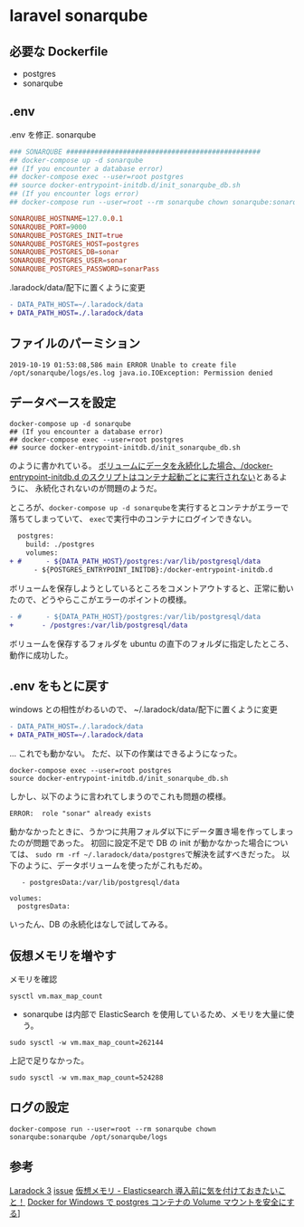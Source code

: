 # laravel sonarqube

## 必要な Dockerfile

- postgres
- sonarqube

## .env

.env を修正. sonarqube

```conf
### SONARQUBE ################################################
## docker-compose up -d sonarqube
## (If you encounter a database error)
## docker-compose exec --user=root postgres
## source docker-entrypoint-initdb.d/init_sonarqube_db.sh
## (If you encounter logs error)
## docker-compose run --user=root --rm sonarqube chown sonarqube:sonarqube /opt/sonarqube/logs

SONARQUBE_HOSTNAME=127.0.0.1
SONARQUBE_PORT=9000
SONARQUBE_POSTGRES_INIT=true
SONARQUBE_POSTGRES_HOST=postgres
SONARQUBE_POSTGRES_DB=sonar
SONARQUBE_POSTGRES_USER=sonar
SONARQUBE_POSTGRES_PASSWORD=sonarPass
```

.laradock/data/配下に置くように変更

```diff
- DATA_PATH_HOST=~/.laradock/data
+ DATA_PATH_HOST=./.laradock/data
```

## ファイルのパーミション

```
2019-10-19 01:53:08,586 main ERROR Unable to create file /opt/sonarqube/logs/es.log java.io.IOException: Permission denied
```

## データベースを設定

```
docker-compose up -d sonarqube
## (If you encounter a database error)
## docker-compose exec --user=root postgres
## source docker-entrypoint-initdb.d/init_sonarqube_db.sh
```

のように書かれている。
[ボリュームにデータを永続化した場合、/docker-entrypoint-initdb.d のスクリプトはコンテナ起動ごとに実行されない](https://qiita.com/kimullaa/items/70eaec61c02d2513e76c)とあるように、
永続化されないのが問題のようだ。

ところが、`docker-compose up -d sonarqube`を実行するとコンテナがエラーで落ちてしまっていて、
`exec`で実行中のコンテナにログインできない。

```diff
  postgres:
    build: ./postgres
    volumes:
+ #      - ${DATA_PATH_HOST}/postgres:/var/lib/postgresql/data
      - ${POSTGRES_ENTRYPOINT_INITDB}:/docker-entrypoint-initdb.d
```

ボリュームを保存しようとしているところをコメントアウトすると、正常に動いたので、どうやらここがエラーのポイントの模様。

```diff
- #      - ${DATA_PATH_HOST}/postgres:/var/lib/postgresql/data
+       - /postgres:/var/lib/postgresql/data
```

ボリュームを保存するフォルダを ubuntu の直下のフォルダに指定したところ、動作に成功した。

## .env をもとに戻す

windows との相性がわるいので、 ~/.laradock/data/配下に置くように変更

```diff
- DATA_PATH_HOST=./.laradock/data
+ DATA_PATH_HOST=~/.laradock/data
```

... これでも動かない。
ただ、以下の作業はできるようになった。

```
docker-compose exec --user=root postgres
source docker-entrypoint-initdb.d/init_sonarqube_db.sh
```

しかし、以下のように言われてしまうのでこれも問題の模様。

```
ERROR:  role "sonar" already exists
```

動かなかったときに、うかつに共用フォルダ以下にデータ置き場を作ってしまったのが問題であった。
初回に設定不足で DB の init が動かなかった場合については、
`sudo rm -rf ~/.laradock/data/postgres`で解決を試すべきだった。
以下のように、データボリュームを使ったがこれもだめ。

```
   - postgresData:/var/lib/postgresql/data

volumes:
  postgresData:
```

いったん、DB の永続化はなしで試してみる。

## 仮想メモリを増やす

メモリを確認

```
sysctl vm.max_map_count
```

- sonarqube は内部で ElasticSearch を使用しているため、メモリを大量に使う。

```
sudo sysctl -w vm.max_map_count=262144
```

上記で足りなかった。

```
sudo sysctl -w vm.max_map_count=524288
```

## ログの設定

```
docker-compose run --user=root --rm sonarqube chown sonarqube:sonarqube /opt/sonarqube/logs
```

## 参考

[Laradock 3](https://laradock.io/documentation/#install-sonarqube-automatic-code-review-tool)
[issue](https://github.com/SonarSource/docker-sonarqube/issues/282#issuecomment-507735864)
[仮想メモリ - Elasticsearch 導入前に気を付けておきたいこと！](https://qiita.com/uzresk/items/e0b10c14875b79c450f2#%E4%BB%AE%E6%83%B3%E3%83%A1%E3%83%A2%E3%83%AA)
[Docker for Windows で postgres コンテナの Volume マウントを安全にする](https://qiita.com/megmogmog1965/items/e7cd4500006c3b6b1894)]
